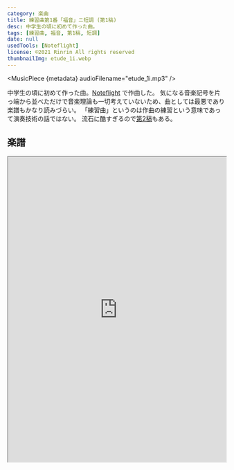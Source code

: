 ```yaml
---
category: 楽曲
title: 練習曲第1番「福音」ニ短調 (第1稿)
desc: 中学生の頃に初めて作った曲。
tags: [練習曲, 福音, 第1稿, 短調]
date: null
usedTools: [Noteflight]
license: ©2021 Rinrin All rights reserved
thumbnailImg: etude_1i.webp
---
```


<script>
	import MusicPiece from '$lib/components/creations/artworks/MusicPiece.svelte';

	const metadata = {
		op: '#1i',
		nameEn: 'Etude No.1 "Gospel" D minor',
		nameJa: '練習曲第1番「福音」ニ短調',
		period: null,
		formation: 'ピアノ'
	};
</script>

<MusicPiece {metadata} audioFilename="etude_1i.mp3" />

中学生の頃に初めて作った曲。[Noteflight](https://noteflight.com) で作曲した。
気になる音楽記号を片っ端から並べただけで音楽理論も一切考えていないため、曲としては最悪であり楽譜もかなり読みづらい。
「練習曲」というのは作曲の練習という意味であって演奏技術の話ではない。
流石に酷すぎるので[第2稿](/creations/works/etude_1ii)もある。

## 楽譜

<iframe title="Noteflight" allowfullscreen width="100%" src="https://www.noteflight.com/music/title_embed/0befbe20-8619-471e-8212-62b1f68473ea/etude-no-1-gospel-d-minor-first-version" style="aspect-ratio: 5 / 7;" />
